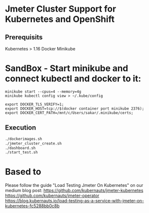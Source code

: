 # Jmeter Cluster Support for Kubernetes and OpenShift

## Prerequisits
Kubernetes > 1.16
Docker
Minikube

# SandBox - Start minikube and connect kubectl and docker to it:
```
minikube start --cpus=4 --memory=4g
minikube kubectl config view > ~/.kube/config

export DOCKER_TLS_VERIFY=1;
export DOCKER_HOST=tcp://$(docker container port minikube 2376);
export DOCKER_CERT_PATH=/mnt/c/Users/sakar/.minikube/certs;
```

## Execution

```bash
./dockerimages.sh
./jmeter_cluster_create.sh
./dashboard.sh
./start_test.sh
```

# Based to
Please follow the guide "Load Testing Jmeter On Kubernetes" on our medium blog post:
https://github.com/kubernauts/jmeter-kubernetes
https://github.com/kubernauts/jmeter-operator
https://blog.kubernauts.io/load-testing-as-a-service-with-jmeter-on-kubernetes-fc5288bb0c8b

